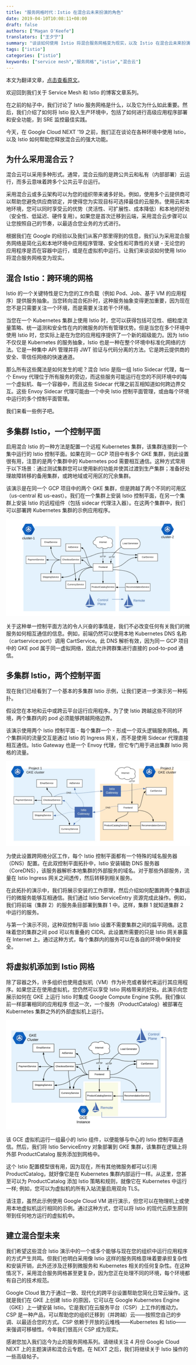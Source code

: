 ```yaml
---
title: "服务网格时代：Istio 在混合云未来扮演的角色"
date: 2019-04-10T10:08:11+08:00
draft: false
authors: ["Magan O'Keefe"]
translators: ["王夕宁"]
summary: "谈谈如何使用 Istio 将混合服务网格变为现实，以及 Istio 在混合云未来扮演的角色。"
tags: ["istio"]
categories: ["istio"]
keywords: ["service mesh","服务网格","istio","混合云"]
---
```


本文为翻译文章，[点击查看原文](https://cloud.google.com/blog/topics/hybrid-cloud/the-service-mesh-era-istios-role-in-the-future-of-hybrid-cloud)。

欢迎回到我们关于 Service Mesh 和 Istio 的博客文章系列。

在之前的帖子中，我们讨论了 Istio 服务网格是什么，以及它为什么如此重要。然后，我们介绍了如何将 Istio 投入生产环境中，包括了如何进行高级应用程序部署和安全功能，到 SRE 监控最佳实践。

今天，在 Google Cloud NEXT '19 之前，我们正在谈论在各种环境中使用 Istio，以及 Istio 如何帮助您释放混合云的强大功能。

## 为什么采用混合云？

混合云可以采用多种形式。通常，混合云指的是跨公共云和私有（内部部署）云运行，而多云意味着跨多个公共云平台运行。

采用混合云或多云架构可以为您的组织带来诸多好处。例如，使用多个云提供商可以帮助您避免供应商锁定，并使得您为实现目标可选择最佳的云服务。使用云和本地环境，您可以同时享受云的优势（灵活性、可扩展性、成本降低）和本地的好处（安全性、低延迟、硬件复用）。如果您是首次迁移到云端，采用混合云步骤可以让您按照自己的节奏，以最适合您业务的方式进行。

根据我们在 Google 的经验以及我们从客户那里得到的信息，我们认为采用混合服务网络是简化云和本地环境中应用程序管理、安全性和可靠性的关键 - 无论您的应用程序是否在容器中运行，或是在虚拟机中运行。让我们来谈谈如何使用 Istio 将混合服务网格变为现实。

## 混合 Istio：跨环境的网格

Istio 的一个关键特性是它为您的工作负载（例如 Pod、Job、基于 VM 的应用程序）提供服务抽象。当您转向混合拓扑时，这种服务抽象变得更加重要，因为现在您不是只需要关注一个环境，而是需要关注若干个环境。

当您在一个 Kubernetes 集群上使用 Istio 时，您可以获得包括可见性、​​细粒度流量策略、统一遥测和安全性在内的微服务的所有管理优势。但是当您在多个环境中使用 Istio 时，您实际上是在为您的应用程序提供了一个新的超级能力。因为 Istio 不仅仅是 Kubernetes 的服务抽象，Istio 也是一种在整个环境中标准化网络的方法。它是一种集中 API 管理并将 JWT 验证与代码分离的方法。它是跨云提供商的安全、零信任网络的快速通道。

那么所有这些魔法是如何发生的呢？混合 Istio 是指一组 Istio Sidecar 代理，每一个 Envoy 代理位于所有服务的旁边，而这些服务可能运行在您的不同环境中的每一个虚拟机、每一个容器中，而且这些 Sidecar 代理之前互相知道如何跨边界交互。这些 Envoy Sidecar 代理可能由一个中央 Istio 控制平面管理，或由每个环境中运行的多个控制平面管理。

我们来看一些例子吧。

## 多集群 Istio，一个控制平面

启用混合 Istio 的一种方法是配置一个远程 Kubernetes 集群，该集群连接到一个集中运行的 Istio 控制平面。如果在同一 GCP 项目中有多个 GKE 集群，则此设置很有用，注意的是两个集群中的 Kubernetes pod 需要相互通信。这种方式常用于以下场景：通过测试集群您可以使用新的功能并使其过渡到生产集群；准备好处理故障转移的备用集群，或跨地域或可用区的冗余集群。

该演示是在同一个 GCP 项目中的两个 GKE 集群，但是跨越了两个不同的可用区（us-central 和 us-east）。我们在一个集群上安装 Istio 控制平面，在另一个集群上安装 Istio 的远程组件（包括 sidecar 代理注入器）。在这两个集群中，我们可以部署跨 Kubernetes 集群的示例应用程序。

![](740de70aly1g1ufab9cslj212w0kjn0n.jpg)

关于这种单一控制平面方法的令人兴奋的事情是，我们不必改变任何有关我们的微服务如何相互通信的信息。例如，前端仍然可以使用本地 Kubernetes DNS 名称（cartservice:port）调用 CartService。此 DNS 解析有效，因为同一 GCP 项目中的 GKE pod 属于同一虚拟网络，因此允许跨群集进行直接的 pod-to-pod 通信。

## 多集群 Istio，两个控制平面

现在我们已经看到了一个基本的多集群 Istio 示例，让我们更进一步演示另一种拓扑。

假设您在本地和云中或跨云平台运行应用程序。为了使 Istio 跨越这些不同的环境，两个集群内的 pod 必须能够跨越网络边界。

该演示使用两个 Istio 控制平面 - 每个集群一个 - 形成一个双头逻辑服务网格。两个集群间的流量交互是通过 Istio 的 Ingress 网关，而不是使用 Sidecar 代理直接相互通信。Istio Gateway 也是一个 Envoy 代理，但它专门用于进出集群 Istio 网格的流量。

![](740de70aly1g1uf9x9drej20xc0fediq.jpg)

为使此设置跨网络分区工作，每个 Istio 控制平面都有一个特殊的域名服务器（DNS）配置。在此双控制平面拓扑中，Istio 安装辅助 DNS 服务器（CoreDNS），该服务器解析本地集群的外部服务的域名。对于那些外部服务，流量在 Istio Ingress 网关之间透传，然后转移到相关服务。

在此拓扑的演示中，我们将展示安装的工作原理，然后介绍如何配置跨两个集群运行的微服务能够互相通信。我们通过 Istio ServiceEntry 资源完成此操作。例如，我们将前端（集群 2）的服务条目部署到集群 1 中。这样，集群 1 就知道集群 2 中运行的服务。

与第一个演示不同，这种双控制平面 Istio 设置不需要集群之间的扁平网络。这意味着您的集群之间 pod 可以有重叠的 CIDR。此设置所需要的只是 Istio 网关暴露在 Internet 上。通过这种方式，每个集群内的服务可以在各自的环境中保持安全。

## 将虚拟机添加到 Istio 网格

除了容器之外，许多组织也使用虚拟机（VM）作为补充或者替代来运行其应用程序。如果您正在使用虚拟机，您仍然可以享受 Istio 网格带来的好处。此演示向您展示如何在 GKE 上运行 Istio 时集成 Google Compute Engine 实例。我们像以前一样部署相同的应用程序 但这一次，一个服务（ProductCatalog）被部署在 Kubernetes 集群之外的外部虚拟机上运行。

![](740de70aly1g1uf9946qjj212w0n4ae7.jpg)

该 GCE 虚拟机运行一组最小的 Istio 组件，以便能够与中心的 Istio 控制平面通信。然后，我们将 Istio ServiceEntry 对象部署到 GKE 集群，该集群在逻辑上将外部 ProductCatalog 服务添加到网格中。

这个 Istio 配置模型很有用，因为现在，所有其他微服务都可以引用 ProductCatalog，就好像它是在 Kubernetes 集群内部运行一样。从这里，您甚至可以为 ProductCatalog 添加 Istio 策略和规则，就像它在 Kubernetes 中运行一样; 例如，您可以为虚拟机的所有入站流量启用双向 TLS。

请注意，虽然此示例使用 Google Cloud VM 进行演示，但您可以在物理机上或使用本地虚拟机运行相同的示例。通过这种方式，您可以将 Istio 的现代云原生原则带到任何地方运行的虚拟机中。 

## 建立混合型未来

我们希望这些混合 Istio 演示中的一个或多个能够与现在您的组织中运行应用程序的方式产生共鸣。但我们也明白采用像 Istio 这样的服务网格意味着要承担复杂性和安装开销，此外还涉及迁移到微服务和 Kubernetes 相关的任何复杂性。在这种情况下，采用混合服务网格甚至更复杂，因为您正在处理不同的环境，每个环境都有自己的技术规范。

Google Cloud 致力于通过一致、现代化的跨平台设置帮助您简化日常云操作。这就是我们在 GKE 上创建 Istio 的原因，它可以在 Google Kubernetes Engine（GKE）上一键安装 Istio。它是我们在云服务平台（CSP）上工作的推动力。CSP 是一种产品，可以帮助您的组织迁移到（并跨越）云——按照您自己的步调、以最适合您的方式。CSP 依赖于开放的云堆栈——Kubernetes 和 Istio——来强调可移植性。今年我们很高兴 CSP 成为现实。

感谢您加入我们迄今为止的服务网格系列。请继续关注 4 月份 Google Cloud NEXT 上的主题演讲和混合云专题。在 NEXT 之后，我们将继续关于 Istio 操作的一些高级帖子。
